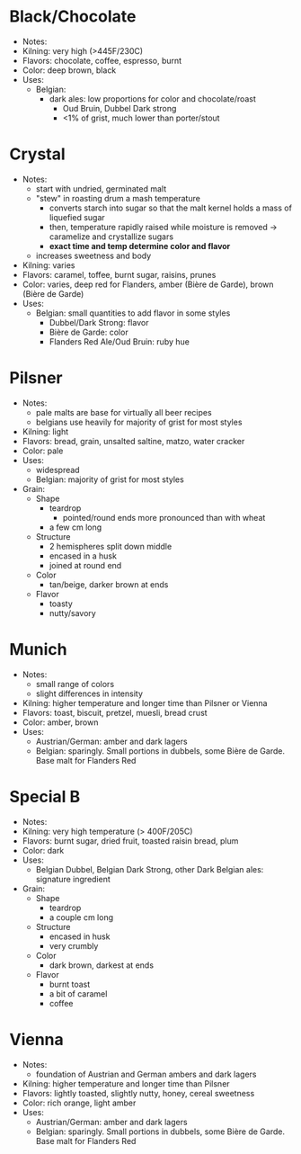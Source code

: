 # Black/Chocolate
* Notes:
* Kilning: very high (>445F/230C)
* Flavors: chocolate, coffee, espresso, burnt
* Color: deep brown, black
* Uses:
	* Belgian:
		* dark ales: low proportions for color and chocolate/roast
			* Oud Bruin, Dubbel Dark strong
			* <1% of grist, much lower than porter/stout
# Crystal
* Notes:
	* start with undried, germinated malt
	* "stew" in roasting drum a mash temperature
		* converts starch into sugar so that the malt kernel holds a mass of liquefied sugar
		* then, temperature rapidly raised while moisture is removed -> caramelize and crystallize sugars
		* **exact time and temp determine color and flavor**
	* increases sweetness and body
* Kilning: varies
* Flavors: caramel, toffee, burnt sugar, raisins, prunes
* Color: varies, deep red for Flanders, amber (Bière de Garde), brown (Bière de Garde)
* Uses:
	* Belgian: small quantities to add flavor in some styles 
		* Dubbel/Dark Strong: flavor
		* Bière de Garde: color
		* Flanders Red Ale/Oud Bruin: ruby hue
# Pilsner
* Notes:
	* pale malts are base for virtually all beer recipes
	* belgians use heavily for majority of grist for most styles
* Kilning: light
* Flavors: bread, grain, unsalted saltine, matzo, water cracker
* Color: pale
* Uses:
	* widespread
	* Belgian: majority of grist for most styles
* Grain:
	* Shape
		* teardrop
			* pointed/round ends more pronounced than with wheat
		* a few cm long
	* Structure
		* 2 hemispheres split down middle
		* encased in a husk
		* joined at round end
	* Color
		* tan/beige, darker brown at ends
	* Flavor
		* toasty
		* nutty/savory
# Munich
* Notes:
	* small range of colors
	* slight differences in intensity
* Kilning: higher temperature and longer time than Pilsner or Vienna
* Flavors: toast, biscuit, pretzel, muesli, bread crust
* Color: amber, brown
* Uses:
	* Austrian/German: amber and dark lagers
	* Belgian: sparingly. Small portions in dubbels, some Bière de Garde. Base malt for Flanders Red
# Special B
* Notes:
* Kilning: very high temperature (> 400F/205C)
* Flavors: burnt sugar, dried fruit, toasted raisin bread, plum
* Color: dark
* Uses:
	* Belgian Dubbel, Belgian Dark Strong, other Dark Belgian ales: signature ingredient
* Grain:
	* Shape
		* teardrop
		* a couple cm long
	* Structure
		* encased in husk
		* very crumbly
	* Color
		* dark brown, darkest at ends
	* Flavor
		* burnt toast
		* a bit of caramel
		* coffee
# Vienna
* Notes:
	* foundation of Austrian and German ambers and dark lagers
* Kilning: higher temperature and longer time than Pilsner
* Flavors: lightly toasted, slightly nutty, honey, cereal sweetness
* Color: rich orange, light amber
* Uses:
	* Austrian/German: amber and dark lagers
	* Belgian: sparingly. Small portions in dubbels, some Bière de Garde. Base malt for Flanders Red

